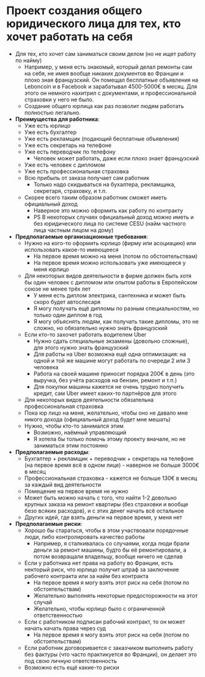 # Проект создания общего юридического лица для тех, кто хочет работать на себя
* Для тех, кто хочет сам заниматься своим делом (но не ищет работу по найму)
  + Например, у меня есть знакомый, который делал ремонты сам на себя, не имея вообще никаких документов во Франции и плохо зная французский. Он помещал бесплатные объявления на Leboncoin и в Facebook и зарабатывал 4500-5000€ в месяц. Для этого он немного нахитрил с документами, и профессиональной страховки у него не было.
  + Создание общего юрлица как раз позволит людям работать полностью легально.
* **Преимущества для работника**:
  + Уже есть юрлицо
  + Уже есть бухгалтер
  + Уже есть рекламщик (подающий бесплатные объявления)
  + Уже есть секретарь на телефоне
  + Уже есть переводчик по телефону
    - Человек может работать, даже если плохо знает французский
  + Уже есть человек с дипломом
  + Уже есть профессиональная страховка 
  + Всю прибыль от заказа получает сам работник
    - Только надо скидываться на бухалтера, рекламщика, секретаря, страховку, и т.п.
  + Скорее всего таким образом работник сможет иметь официальный доход
    - Наверное это можно оформить как работу по контракту
    - PS В некоторых случаях официальный доход можно иметь и без юридического лица по системе CESU (найм частного лица частным лицом на дому)
* **Предполагаемые организационные требования**:
  + Нужно на кого-то оформить юрлицо (фирму или асоциацию) или использовать какое-то имеющееся
    - На первое время можно на меня (потом по обстоятельствам)
    - На первое время можно использовать уже имеющееся у меня юрлицо
  + Для некоторых видов деятельности в фирме должен быть хотя бы один человек с дипломом или опытом работы в Европейском союзе не менее трёх лет
    - У меня есть диплом электрика, сантехника и может быть скоро будет автослесаря
    - Я могу получать ещё дипломы по разным специальностям, но только один диплом в год
    - Я могу объяснять людям, как получать такие дипломы, это не сложно, но обязательно нужно знать французский
  + Если кто-то захочет работать водителем Uber
    - Нужно сдать специальные экзамены (довольно сложные), для этого нужно знать французский
    - Для работы на Uber возможна ещё одна оптимизация: на одной и той же машине могут работать по очереди 2 или 3 человека
    - Работа на своей машине приносит порядка 200€ в день (это выручка, без учёта расходов на бензин, ремонт и т.п.)
    - Для покупки машины кажется не очень трудно получить кредит, сам Uber имеет каких-то партнёров для этого
  + Для некоторых видов деятельности обязательна профессиональная страховка
  + Пока юр лицо на меня, желательно, чтобы оно не давало мне никого дохода (официальный доход будет мне мешать)
  + Нужно, чтобы кто-то занимался этим
    - Возможно, наёмный управляющий
    - Я хотела бы только помочь этому проекту вначале, но не заниматься этим постоянно
* **Предполагаемые расходы**:
  + Бухгалтер + рекламщик + переводчик + секретарь на телефоне (на первое время всё в одном лице) - наверное не больше 3000€ в месяц
  + Профессиональная страховка - кажется не больше 130€ в месяц за каждый вид деятельности
  + Помещение на первое время не нужно
  + Может быть можно начать с того, что найти 1-2 довольно крупных заказа на ремонт квартиры (без страховки и вообще безо всяких расходов), и с этих денег начать всё остальное
  + Других идей, где взять деньги на первое время, у меня нет
* **Предполагаемые риски**:
  + Хорошо бы стараться, чтобы в этом участвовали порядочные люди, либо контролировать качество работы
    - Например, я сталкивалась со случаями, когда люди брали деньги за ремонт машины, будто бы её ремонтировали, а потом возвращали владельцу, вообще ничего не сделав 
  + Если у работника нет права на работу во Франции, есть некторый риск, что юрлицо получит штраф за заключение рабочего контракта или за найм без контракта
    - На первое время я могу взять этот риск на себя (потом по обстоятельствам)
    - Желательно выполнять некоторые предосторожности на этот случай
    - Желательно, чтобы юрлицо было с ограниченной ответственностью
  + Если с работником подписан рабочий контракт, то он может начать качать права через суд 
    - На первое время я могу взять этот риск на себя (потом по обстоятельствам)
  + Если работник договоривается с заказчиком выполнить работу без фактуры (что часто практикуется во Франции), он делает это под свою личную ответственность
  + Возможно есть ещё какие-то риски
